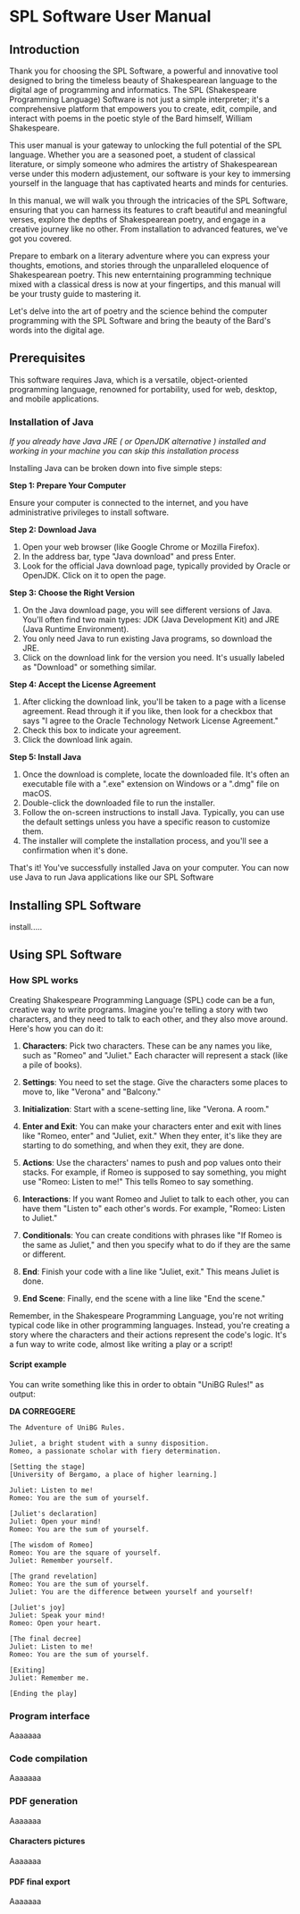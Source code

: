 # SPL Software User Manual

## Introduction
Thank you for choosing the SPL Software, a powerful and innovative tool designed to bring the timeless beauty of Shakespearean language to the digital age of programming and informatics. The SPL (Shakespeare Programming Language) Software is not just a simple interpreter; it's a comprehensive platform that empowers you to create, edit, compile, and interact with poems in the poetic style of the Bard himself, William Shakespeare.

This user manual is your gateway to unlocking the full potential of the SPL language. Whether you are a seasoned poet, a student of classical literature, or simply someone who admires the artistry of Shakespearean verse under this modern adjustement, our software is your key to immersing yourself in the language that has captivated hearts and minds for centuries.

In this manual, we will walk you through the intricacies of the SPL Software, ensuring that you can harness its features to craft beautiful and meaningful verses, explore the depths of Shakespearean poetry, and engage in a creative journey like no other. From installation to advanced features, we've got you covered.

Prepare to embark on a literary adventure where you can express your thoughts, emotions, and stories through the unparalleled eloquence of Shakespearean poetry. This new enterntaining programming technique mixed with a classical dress is now at your fingertips, and this manual will be your trusty guide to mastering it.

Let's delve into the art of poetry and the science behind the computer programming with the SPL Software and bring the beauty of the Bard's words into the digital age.

## Prerequisites
This software requires Java, which is a versatile, object-oriented programming language, renowned for portability, used for web, desktop, and mobile applications.

### Installation of Java
*If you already have Java JRE ( or OpenJDK alternative ) installed and working in your machine you can skip this installation process*

Installing Java can be broken down into five simple steps:

**Step 1: Prepare Your Computer**

Ensure your computer is connected to the internet, and you have administrative privileges to install software.

**Step 2: Download Java**

1. Open your web browser (like Google Chrome or Mozilla Firefox).
2. In the address bar, type "Java download" and press Enter.
3. Look for the official Java download page, typically provided by Oracle or OpenJDK. Click on it to open the page.

**Step 3: Choose the Right Version**

1. On the Java download page, you will see different versions of Java. You'll often find two main types: JDK (Java Development Kit) and JRE (Java Runtime Environment).
2. You only need Java to run existing Java programs, so download the JRE.
3. Click on the download link for the version you need. It's usually labeled as "Download" or something similar.

**Step 4: Accept the License Agreement**

1. After clicking the download link, you'll be taken to a page with a license agreement. Read through it if you like, then look for a checkbox that says "I agree to the Oracle Technology Network License Agreement."
2. Check this box to indicate your agreement.
3. Click the download link again.

**Step 5: Install Java**

1. Once the download is complete, locate the downloaded file. It's often an executable file with a ".exe" extension on Windows or a ".dmg" file on macOS.
2. Double-click the downloaded file to run the installer.
3. Follow the on-screen instructions to install Java. Typically, you can use the default settings unless you have a specific reason to customize them.
4. The installer will complete the installation process, and you'll see a confirmation when it's done.

That's it! You've successfully installed Java on your computer. You can now use Java to run Java applications like our SPL Software

## Installing SPL Software
install.....

## Using SPL Software
### How SPL works
Creating Shakespeare Programming Language (SPL) code can be a fun, creative way to write programs. Imagine you're telling a story with two characters, and they need to talk to each other, and they also move around. Here's how you can do it:

1. **Characters**: Pick two characters. These can be any names you like, such as "Romeo" and "Juliet." Each character will represent a stack (like a pile of books).

2. **Settings**: You need to set the stage. Give the characters some places to move to, like "Verona" and "Balcony."

3. **Initialization**: Start with a scene-setting line, like "Verona. A room."

4. **Enter and Exit**: You can make your characters enter and exit with lines like "Romeo, enter" and "Juliet, exit." When they enter, it's like they are starting to do something, and when they exit, they are done.

5. **Actions**: Use the characters' names to push and pop values onto their stacks. For example, if Romeo is supposed to say something, you might use "Romeo: Listen to me!" This tells Romeo to say something.

6. **Interactions**: If you want Romeo and Juliet to talk to each other, you can have them "Listen to" each other's words. For example, "Romeo: Listen to Juliet."

7. **Conditionals**: You can create conditions with phrases like "If Romeo is the same as Juliet," and then you specify what to do if they are the same or different.

8. **End**: Finish your code with a line like "Juliet, exit." This means Juliet is done.

9. **End Scene**: Finally, end the scene with a line like "End the scene."

Remember, in the Shakespeare Programming Language, you're not writing typical code like in other programming languages. Instead, you're creating a story where the characters and their actions represent the code's logic. It's a fun way to write code, almost like writing a play or a script!

#### Script example
You can write something like this in order to obtain "UniBG Rules!" as output:

**DA CORREGGERE**
```
The Adventure of UniBG Rules.

Juliet, a bright student with a sunny disposition.
Romeo, a passionate scholar with fiery determination.

[Setting the stage]
[University of Bergamo, a place of higher learning.]

Juliet: Listen to me!
Romeo: You are the sum of yourself.

[Juliet's declaration]
Juliet: Open your mind!
Romeo: You are the sum of yourself.

[The wisdom of Romeo]
Romeo: You are the square of yourself.
Juliet: Remember yourself.

[The grand revelation]
Romeo: You are the sum of yourself.
Juliet: You are the difference between yourself and yourself!

[Juliet's joy]
Juliet: Speak your mind!
Romeo: Open your heart.

[The final decree]
Juliet: Listen to me!
Romeo: You are the sum of yourself.

[Exiting]
Juliet: Remember me.

[Ending the play]
```

### Program interface
Aaaaaaa
### Code compilation
Aaaaaaa
### PDF generation
Aaaaaaa
#### Characters pictures
Aaaaaaa
#### PDF final export
Aaaaaaa
